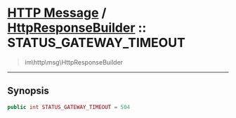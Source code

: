 # [HTTP Message](http.md) / [HttpResponseBuilder](http-HttpResponseBuilder.md) :: STATUS_GATEWAY_TIMEOUT
 > im\http\msg\HttpResponseBuilder
____

## Synopsis
```php
public int STATUS_GATEWAY_TIMEOUT = 504
```
